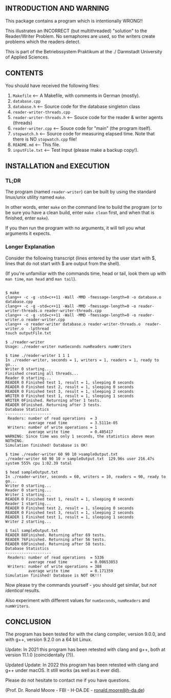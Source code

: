 ## INTRODUCTION AND WARNING

This package contains a program which is intentionally WRONG!!

This illustrates an INCORRECT (but multithreaded) "solution" to 
the Reader/Writer Problem.  No semaphores are used, so the writers 
create problems which the readers detect.

This is part of the Betriebssystem Praktikum at the ./
Darmstadt University of Applied Sciences.
 
## CONTENTS

You should have received the following files:

  1.  `Makefile`		<-- A Makefile, with comments in German (mostly).
  2.  `database.cpp`
  3.  `database.h`              <-- Source code for the database singleton class
  4.  `reader-writer-threads.cpp`
  5.  `reader-writer-threads.h` <-- Souce code for the reader & writer agents (threads)
  6.  `reader-writer.cpp`       <-- Souce code for "main" (the program itself).
  7.  `stopwatch.h`             <-- Source code for measuring elapsed time. 
                                Note that there is NO `stopwatch.cpp` file!
  8.  `README.md`               <--  This file.
  9.  `inputFile.txt`           <-- Test Input (please make a backup copy!).


## INSTALLATION and EXECUTION

### TL;DR

The program (named `reader-writer`) can be built by using the standard linux/unix utility named `make`. 

In other words, enter `make` on the command line to build the program (or to be sure you have a clean build, enter `make clean` first, and when that is finished, enter `make`).

If you then run the program with no arguments, 
it will tell you what arguments it expects.


### Longer Explanation

Consider the following transcript (lines entered by the user start with $,
lines that do not start with $ are output from the shell).

(If you're unfamiliar with the commands time, head or tail, 
look them up with `man time`, `man head` and `man tail`).


```console

$ make
clang++ -c -g -std=c++11 -Wall -MMD -fmessage-length=0 -o database.o database.cpp
clang++ -c -g -std=c++11 -Wall -MMD -fmessage-length=0 -o reader-writer-threads.o reader-writer-threads.cpp
clang++ -c -g -std=c++11 -Wall -MMD -fmessage-length=0 -o reader-writer.o reader-writer.cpp
clang++ -o reader-writer database.o reader-writer-threads.o  reader-writer.o  -lpthread
touch outputFile.txt

$ ./reader-writer
Usage: ./reader-writer numSeconds numReaders numWriters

$ time ./reader-writer 1 1 1
In ./reader-writer, seconds = 1, writers = 1, readers = 1, ready to go...
Writer 0 starting...
Finished creating all threads...
Reader 0 starting...
READER 0 Finished test 1, result = 1, sleeping 0 seconds 
READER 0 Finished test 2, result = 1, sleeping 0 seconds 
READER 0 Finished test 3, result = 1, sleeping 2 seconds 
WRITER 0 Finished test 1, result = 1, sleeping 1 seconds 
WRITER 0Finished. Returning after 1 tests.
READER 0Finished. Returning after 3 tests.
Database Statistics 
--------------------
 Readers: number of read operations  = 3
          average read time          = 3.5111e-05
 Writers: number of write operations = 1
          average write time         = 0.405417
WARNING: Since time was only 1 seconds, the statistics above mean NOTHING.
Simulation finished! Database is OK!

$ time ./reader-writer 60 90 10 >sampleOutput.txt
./reader-writer 60 90 10 > sampleOutput.txt  129.96s user 216.47s system 555% cpu 1:02.39 total

$ head sampleOutput.txt 
In ./reader-writer, seconds = 60, writers = 10, readers = 90, ready to go...
Writer 0 starting...
Reader 0 starting...
Writer 1 starting...
READER 0 Finished test 1, result = 1, sleeping 0 seconds 
Reader 1 starting...
READER 0 Finished test 2, result = 1, sleeping 0 seconds 
READER 0 Finished test 3, result = 1, sleeping 2 seconds 
READER 1 Finished test 1, result = 1, sleeping 1 seconds 
Writer 2 starting...

$ tail sampleOutput.txt 
READER 88Finished. Returning after 69 tests.
READER 76Finished. Returning after 56 tests.
READER 69Finished. Returning after 58 tests.
Database Statistics 
--------------------
 Readers: number of read operations  = 5336
          average read time          = 0.00653853
 Writers: number of write operations = 388
          average write time         = 0.171359
Simulation finished! Database is NOT OK!!!

```

Now please try the commands yourself - you should get similar, but _not identical_
results. 

Also experiment with different values for `numSeconds`, `numReaders` and `numWriters`.


## CONCLUSION

The program has been tested for with the clang compiler, version 9.0.0, 
and with g++, version 9.2.0 on a 64 bit Linux.  

Update: In 2021 this program has been retested with clang and g++, both at version 11.1.0 (coincidentally (?)).

Updated Update: In 2022 this program has been retested with clang and g++ under macOS.  It still works (as well as it ever did).

Please do not hesitate to contact me if you have questions.

(Prof. Dr. Ronald Moore - FBI - H-DA.DE - <ronald.moore@h-da.de>)
